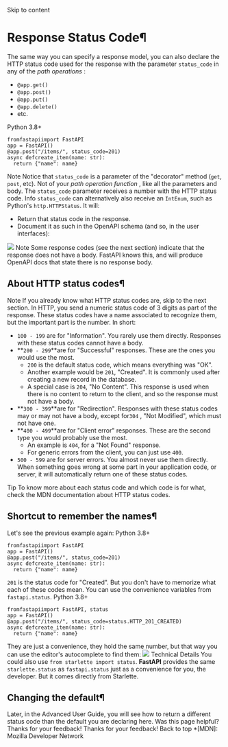 Skip to content 
# Response Status Code¶
The same way you can specify a response model, you can also declare the HTTP status code used for the response with the parameter `status_code` in any of the _path operations_ :
  * `@app.get()`
  * `@app.post()`
  * `@app.put()`
  * `@app.delete()`
  * etc.


Python 3.8+
```
fromfastapiimport FastAPI
app = FastAPI()
@app.post("/items/", status_code=201)
async defcreate_item(name: str):
  return {"name": name}

```

Note
Notice that `status_code` is a parameter of the "decorator" method (`get`, `post`, etc). Not of your _path operation function_ , like all the parameters and body.
The `status_code` parameter receives a number with the HTTP status code.
Info
`status_code` can alternatively also receive an `IntEnum`, such as Python's `http.HTTPStatus`.
It will:
  * Return that status code in the response.
  * Document it as such in the OpenAPI schema (and so, in the user interfaces):


![](https://fastapi.tiangolo.com/img/tutorial/response-status-code/image01.png)
Note
Some response codes (see the next section) indicate that the response does not have a body.
FastAPI knows this, and will produce OpenAPI docs that state there is no response body.
## About HTTP status codes¶
Note
If you already know what HTTP status codes are, skip to the next section.
In HTTP, you send a numeric status code of 3 digits as part of the response.
These status codes have a name associated to recognize them, but the important part is the number.
In short:
  * `100 - 199` are for "Information". You rarely use them directly. Responses with these status codes cannot have a body.
  * **`200 - 299`**are for "Successful" responses. These are the ones you would use the most.
    * `200` is the default status code, which means everything was "OK".
    * Another example would be `201`, "Created". It is commonly used after creating a new record in the database.
    * A special case is `204`, "No Content". This response is used when there is no content to return to the client, and so the response must not have a body.
  * **`300 - 399`**are for "Redirection". Responses with these status codes may or may not have a body, except for`304` , "Not Modified", which must not have one.
  * **`400 - 499`**are for "Client error" responses. These are the second type you would probably use the most.
    * An example is `404`, for a "Not Found" response.
    * For generic errors from the client, you can just use `400`.
  * `500 - 599` are for server errors. You almost never use them directly. When something goes wrong at some part in your application code, or server, it will automatically return one of these status codes.


Tip
To know more about each status code and which code is for what, check the MDN documentation about HTTP status codes.
## Shortcut to remember the names¶
Let's see the previous example again:
Python 3.8+
```
fromfastapiimport FastAPI
app = FastAPI()
@app.post("/items/", status_code=201)
async defcreate_item(name: str):
  return {"name": name}

```

`201` is the status code for "Created".
But you don't have to memorize what each of these codes mean.
You can use the convenience variables from `fastapi.status`.
Python 3.8+
```
fromfastapiimport FastAPI, status
app = FastAPI()
@app.post("/items/", status_code=status.HTTP_201_CREATED)
async defcreate_item(name: str):
  return {"name": name}

```

They are just a convenience, they hold the same number, but that way you can use the editor's autocomplete to find them:
![](https://fastapi.tiangolo.com/img/tutorial/response-status-code/image02.png)
Technical Details
You could also use `from starlette import status`.
**FastAPI** provides the same `starlette.status` as `fastapi.status` just as a convenience for you, the developer. But it comes directly from Starlette.
## Changing the default¶
Later, in the Advanced User Guide, you will see how to return a different status code than the default you are declaring here.
Was this page helpful? 
Thanks for your feedback! 
Thanks for your feedback! 
Back to top 
  *[MDN]: Mozilla Developer Network
